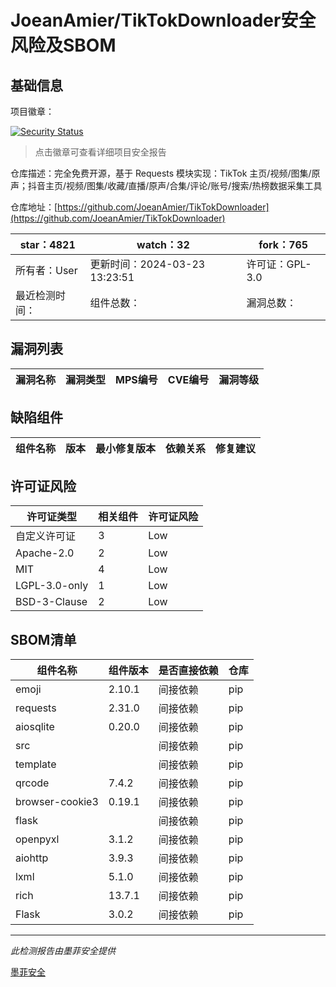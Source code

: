 # JoeanAmier/TikTokDownloader安全风险及SBOM

## 基础信息

项目徽章：

[![Security Status](https://www.murphysec.com/platform3/v31/badge/1771971661082050560.svg)](https://www.murphysec.com/console/report/1738636388541820928/1771971661082050560)

> 点击徽章可查看详细项目安全报告

仓库描述：完全免费开源，基于 Requests 模块实现：TikTok 主页/视频/图集/原声；抖音主页/视频/图集/收藏/直播/原声/合集/评论/账号/搜索/热榜数据采集工具

仓库地址：[https://github.com/JoeanAmier/TikTokDownloader](https://github.com/JoeanAmier/TikTokDownloader)

| star：4821 | watch：32 | fork：765 |
| ----------- | -------------- | ------------ |
| 所有者：User | 更新时间：2024-03-23 13:23:51 | 许可证：GPL-3.0 |
| 最近检测时间： | 组件总数： | 漏洞总数： |




## 漏洞列表

| 漏洞名称 | 漏洞类型 | MPS编号 | CVE编号 | 漏洞等级 |
| ------- | ------ | ------- | ------ | ----- |





## 缺陷组件

| 组件名称 | 版本 | 最小修复版本 | 依赖关系 | 修复建议 |
| -------- | ---- | ------------ | -------- | -------- |





## 许可证风险

| 许可证类型 | 相关组件 | 许可证风险 |
| ---------- | -------- | ---------- |
|自定义许可证|3|Low|
|Apache-2.0|2|Low|
|MIT|4|Low|
|LGPL-3.0-only|1|Low|
|BSD-3-Clause|2|Low|




## SBOM清单

| 组件名称 | 组件版本 | 是否直接依赖 | 仓库 |
| -------- | -------- | ------------ | ---- |
|emoji|2.10.1|间接依赖|pip|
|requests|2.31.0|间接依赖|pip|
|aiosqlite|0.20.0|间接依赖|pip|
|src||间接依赖|pip|
|template||间接依赖|pip|
|qrcode|7.4.2|间接依赖|pip|
|browser-cookie3|0.19.1|间接依赖|pip|
|flask||间接依赖|pip|
|openpyxl|3.1.2|间接依赖|pip|
|aiohttp|3.9.3|间接依赖|pip|
|lxml|5.1.0|间接依赖|pip|
|rich|13.7.1|间接依赖|pip|
|Flask|3.0.2|间接依赖|pip|


------

*此检测报告由墨菲安全提供*

[墨菲安全](www.murphysec.com)